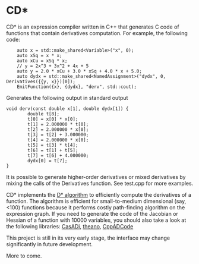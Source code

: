 # CD\*

CD\* is an expression compiler written in C++ that generates C code of functions that contain derivatives computation.  For example, the following code:
```
    auto x = std::make_shared<Variable>("x", 0);
    auto xSq = x * x;
    auto xCu = xSq * x;
    // y = 2x^3 + 3x^2 + 4x + 5
    auto y = 2.0 * xCu + 3.0 * xSq + 4.0 * x + 5.0; 
    auto dydx = std::make_shared<NamedAssignment>("dydx", 0, Derivatives({{y, x}})[0]);
    EmitFunction({x}, {dydx}, "derv", std::cout);
```
Generates the following output in standard output
```
void derv(const double x[1], double dydx[1]) {
        double t[8];
        t[0] = x[0] * x[0];
        t[1] = 2.000000 * t[0];
        t[2] = 2.000000 * x[0];
        t[3] = t[2] + 3.000000;
        t[4] = 2.000000 * x[0];
        t[5] = t[3] * t[4];
        t[6] = t[1] + t[5];
        t[7] = t[6] + 4.000000;
        dydx[0] = t[7];
}
```
It is possible to generate higher-order derivatives or mixed derivatives by mixing the calls of the Derivatives function.  See test.cpp for more examples.

CD\* implements the [D\* algorithm](http://dl.acm.org/citation.cfm?id=1276512) to efficiently compute the derivatives of a function.  The algorithm is efficient for small-to-medium dimensional (say, <100) functions because it performs costly path-finding algorithm on the expression graph.  If you need to generate the code of the Jacobian or Hessian of a function with 10000  variables, you should also take a look at the following libraries: [CasADi](https://github.com/casadi/casadi/wiki), [theano](http://deeplearning.net/software/theano/), [CppADCode](https://github.com/joaoleal/CppADCodeGen/)

This project is still in its very early stage, the interface may change significantly in future development.

More to come.
